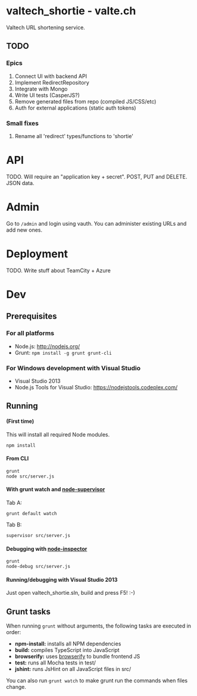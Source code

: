 # valtech\_shortie - valte.ch

Valtech URL shortening service.

## TODO

### Epics

1. Connect UI with backend API
2. Implement RedirectRepository
3. Integrate with Mongo
4. Write UI tests (CasperJS?)
5. Remove generated files from repo (compiled JS/CSS/etc)
6. Auth for external applications (static auth tokens)

### Small fixes

1. Rename all 'redirect' types/functions to 'shortie'

# API

TODO. Will require an "application key + secret". POST, PUT and DELETE. JSON data.

# Admin

Go to `/admin` and login using vauth. You can administer existing URLs and add new ones.

# Deployment

TODO. Write stuff about TeamCity + Azure

# Dev

## Prerequisites

### For all platforms

 * Node.js: http://nodejs.org/
 * Grunt: `npm install -g grunt grunt-cli`

### For Windows development with Visual Studio

 * Visual Studio 2013
 * Node.js Tools for Visual Studio: https://nodejstools.codeplex.com/

## Running

#### (First time)

This will install all required Node modules. 

    npm install

#### From CLI 

    grunt
    node src/server.js

#### With grunt watch and [node-supervisor](https://github.com/isaacs/node-supervisor)

Tab A:

    grunt default watch

Tab B:

    supervisor src/server.js

#### Debugging with [node-inspector](https://github.com/node-inspector/node-inspector)

    grunt
    node-debug src/server.js

#### Running/debugging with Visual Studio 2013

Just open valtech_shortie.sln, build and press F5! :-)

## Grunt tasks

When running `grunt` without arguments, the following tasks are executed in order:

* **npm-install:** installs all NPM dependencies
* **build:** compiles TypeScript into JavaScript
* **browserify:** uses [browserify](http://browserify.org) to bundle frontend JS
* **test:** runs all Mocha tests in test/
* **jshint:** runs JsHint on all JavaScript files in src/

You can also run `grunt watch` to make grunt run the commands when files change.

